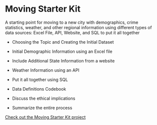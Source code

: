 <link rel="stylesheet" href="/assets/css/main.css">

# Moving Starter Kit

A starting point for moving to a new city with demographics, crime statistics, weather, and other regional information using different types of data sources:  Excel File, API, Website, and SQL to put it all together

*	Choosing the Topic and Creating the Initial Dataset

*	Initial Demographic Information using an Excel file

*	Include Additional State Information from a website

*	Weather Information using an API

*	Put it all together using SQL

*   Data Definitions Codebook

*	Discuss the ethical implications

*	Summarize the entire process

[Check out the Moving Starter Kit project](https://github.com/michelle-bh/michelle-bh.github.io/tree/main/Moving-Starter-Kit)